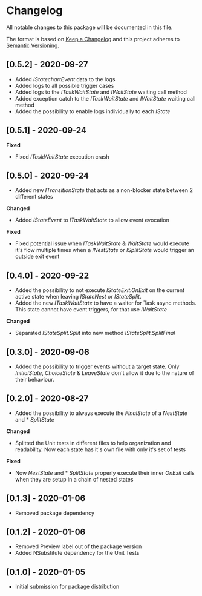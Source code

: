 # Changelog
All notable changes to this package will be documented in this file.

The format is based on [Keep a Changelog](http://keepachangelog.com/en/1.0.0/)
and this project adheres to [Semantic Versioning](http://semver.org/spec/v2.0.0.html).

## [0.5.2] - 2020-09-27

- Added *IStatechartEvent* data to the logs
- Added logs to all possible trigger cases
- Added logs to the *ITaskWaitState* and *IWaitState* waiting call method
- Added exception catch to the *ITaskWaitState* and *IWaitState* waiting call method
- Added the possibility to enable logs individually to each *IState*

## [0.5.1] - 2020-09-24

**Fixed**
- Fixed *ITaskWaitState* execution crash

## [0.5.0] - 2020-09-24

- Added new *ITransitionState* that acts as a non-blocker state between 2 different states

**Changed**
- Added *IStateEvent* to *ITaskWaitState* to allow event evocation 

**Fixed**
- Fixed potential issue when *ITaskWaitState* & *WaitState* would execute it's flow multiple times when a *INestState* or *ISplitState* would trigger an outside exit event	

## [0.4.0] - 2020-09-22

- Added the possibility to not execute *IStateExit.OnExit* on the current active state when leaving *IStateNest* or *IStateSplit*.
- Added the new *ITaskWaitState* to have a waiter for Task async methods. This state cannot have event triggers, for that use *IWaitState*

**Changed**
- Separated *IStateSplit.Split* into new method *IStateSplit.SplitFinal*

## [0.3.0] - 2020-09-06

- Added the possibility to trigger events without a target state. Only *InitialState*, *ChoiceState* & *LeaveState* don't allow it due to the nature of their behaviour.

## [0.2.0] - 2020-08-27

- Added the possibility to always execute the *FinalState* of a *NestState* and * *SplitState*

**Changed**
- Splitted the Unit tests in different files to help organization and readability. Now each state has it's own file with only it's set of tests

**Fixed**
- Now *NestState* and * *SplitState* properly execute their inner *OnExit* calls when they are setup in a chain of nested states

## [0.1.3] - 2020-01-06

- Removed package dependency

## [0.1.2] - 2020-01-06

- Removed Preview label out of the package version
- Added NSubstitute dependency for the Unit Tests

## [0.1.0] - 2020-01-05

- Initial submission for package distribution
